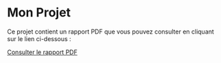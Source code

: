 # Mon Projet

Ce projet contient un rapport PDF que vous pouvez consulter en cliquant sur le lien ci-dessous :

[Consulter le rapport PDF](final_report.pdf)
